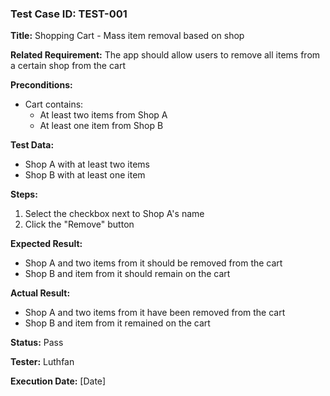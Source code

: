 ### Test Case ID: TEST-001
**Title:** Shopping Cart - Mass item removal based on shop 

**Related Requirement:** The app should allow users to remove all items from a certain shop from the cart  

**Preconditions:**  
- Cart contains:
  - At least two items from Shop A
  - At least one item from Shop B

**Test Data:**  
- Shop A with at least two items
- Shop B with at least one item

**Steps:**  
1. Select the checkbox next to Shop A's name
2. Click the "Remove" button 

**Expected Result:**  
- Shop A and two items from it should be removed from the cart
- Shop B and item from it should remain on the cart

**Actual Result:**  
- Shop A and two items from it have been removed from the cart
- Shop B and item from it remained on the cart

**Status:** Pass 

**Tester:** Luthfan 

**Execution Date:** [Date]  
